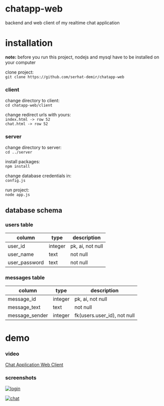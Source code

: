 # chatapp-web
backend and web client of my realtime chat application

# installation
**note:** before you run this project, nodejs and mysql have to be installed on your computer

clone project: <br/>
`git clone https://github.com/serhat-demir/chatapp-web`

### client
change directory to client: <br/>
`cd chatapp-web/client`

change redirect urls with yours: <br/>
`index.html -> row 52` <br/>
`chat.html -> row 52`

### server
change directory to server: <br/>
`cd ../server`

install packages: <br/>
`npm install`

change database credentials in: <br/>
`config.js`

run project: <br/>
`node app.js`

## database schema
### users table
| column | type | description |
| --- | --- | --- |
| user_id | integer | pk, ai, not null |
| user_name | text | not null |
| user_password | text | not null |

### messages table
| column | type | description |
| --- | --- | --- |
| message_id | integer | pk, ai, not null |
| message_text | text | not null |
| message_sender | integer | fk(users.user_id), not null |

# demo
### video
[Chat Application Web Client](https://www.youtube.com/watch?v=glGJ0DM7jEg "Chat Application Web Client")

### screenshots
[![login](https://img001.prntscr.com/file/img001/oR-ghWZ3Rdy9C5wfLwePGQ.png "login")](https://img001.prntscr.com/file/img001/oR-ghWZ3Rdy9C5wfLwePGQ.png "login")

[![chat](https://img001.prntscr.com/file/img001/U3s-kteITTGkdDLfD1n_Ng.png "chat")](https://img001.prntscr.com/file/img001/U3s-kteITTGkdDLfD1n_Ng.png "chat")

